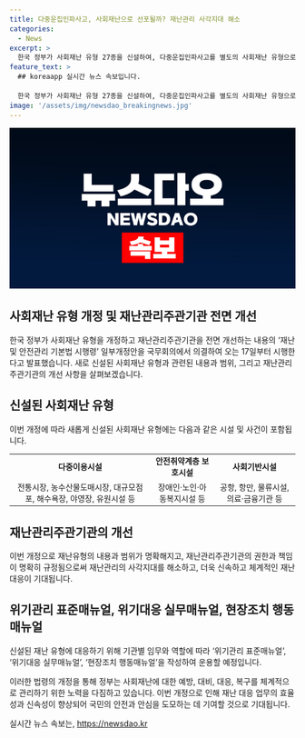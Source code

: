 ```yaml
---
title: 다중운집인파사고, 사회재난으로 선포될까? 재난관리 사각지대 해소
categories:
  - News
excerpt: >
  한국 정부가 사회재난 유형 27종을 신설하여, 다중운집인파사고를 별도의 사회재난 유형으로 규정했다. 이에 따라 17일 시행될 재난 및 안전관리 기본법 시행령의 일부 개정안이 국무회의에서 의결됐다. 이번 개정은 재난 유형의 내용과 범위를 명확히 하고, 재난 관리 주관 기관을 개선하여 사회재난을 신속하고 체계적으로 대응하기 위한 것이며, 발생 가능한 사회기반시설 등의 다중이용시설과 대규모 피해를 고려한 내용을 포함했다. 또한, 기관별 임무와 역할에 따라 관련 매뉴얼을 작성하여 운용할 계획이다.
feature_text: >
  ## koreaapp 실시간 뉴스 속보입니다.

  한국 정부가 사회재난 유형 27종을 신설하여, 다중운집인파사고를 별도의 사회재난 유형으로 규정했다. 이에 따라 17일 시행될 재난 및 안전관리 기본법 시행령의 일부 개정안이 국무회의에서 의결됐다. 이번 개정은 재난 유형의 내용과 범위를 명확히 하고, 재난 관리 주관 기관을 개선하여 사회재난을 신속하고 체계적으로 대응하기 위한 것이며, 발생 가능한 사회기반시설 등의 다중이용시설과 대규모 피해를 고려한 내용을 포함했다. 또한, 기관별 임무와 역할에 따라 관련 매뉴얼을 작성하여 운용할 계획이다.
image: '/assets/img/newsdao_breakingnews.jpg'
---
```


<p><img src="/assets/img/newsdao_breakingnews.jpg" alt="koreaapp 속보" /></p>

<h2>사회재난 유형 개정 및 재난관리주관기관 전면 개선</h2>

<p>한국 정부가 사회재난 유형을 개정하고 재난관리주관기관을 전면 개선하는 내용의 ‘재난 및 안전관리 기본법 시행령’ 일부개정안을 국무회의에서 의결하여 오는 17일부터 시행한다고 발표했습니다. 새로 신설된 사회재난 유형과 관련된 내용과 범위, 그리고 재난관리주관기관의 개선 사항을 살펴보겠습니다.</p>

<h2>신설된 사회재난 유형</h2>

<p data-ke-size="size16">이번 개정에 따라 새롭게 신설된 사회재난 유형에는 다음과 같은 시설 및 사건이 포함됩니다.</p>

<table>
    <tr>
        <td style="text-align: center; height: 17px;"><b>다중이용시설</b></td>
        <td style="text-align: center; height: 17px;"><b>안전취약계층 보호시설</b></td>
        <td style="text-align: center; height: 17px;"><b>사회기반시설</b></td>
    </tr>
    <tr>
        <td style="text-align: center; height: 17px;">전통시장, 농수산물도매시장, 대규모점포, 해수욕장, 야영장, 유원시설 등</td>
        <td style="text-align: center; height: 17px;">장애인·노인·아동복지시설 등</td>
        <td style="text-align: center; height: 17px;">공항, 항만, 물류시설, 의료·금융기관 등</td>
    </tr>
</table>

<p data-ke-size="size16"></p>

<h2>재난관리주관기관의 개선</h2>

<p data-ke-size="size16">이번 개정으로 재난유형의 내용과 범위가 명확해지고, 재난관리주관기관의 권한과 책임이 명확히 규정됨으로써 재난관리의 사각지대를 해소하고, 더욱 신속하고 체계적인 재난 대응이 기대됩니다.</p>

<h2>위기관리 표준매뉴얼, 위기대응 실무매뉴얼, 현장조치 행동매뉴얼</h2>

<p data-ke-size="size16">신설된 재난 유형에 대응하기 위해 기관별 임무와 역할에 따라 ‘위기관리 표준매뉴얼’, ‘위기대응 실무매뉴얼’, ‘현장조치 행동매뉴얼’을 작성하여 운용할 예정입니다.</p>

<p>이러한 법령의 개정을 통해 정부는 사회재난에 대한 예방, 대비, 대응, 복구를 체계적으로 관리하기 위한 노력을 다짐하고 있습니다. 이번 개정으로 인해 재난 대응 업무의 효율성과 신속성이 향상되어 국민의 안전과 안심을 도모하는 데 기여할 것으로 기대됩니다.</p>
실시간 뉴스 속보는, <a href="https://newsdao.kr" rel="dofollow">https://newsdao.kr</a>


